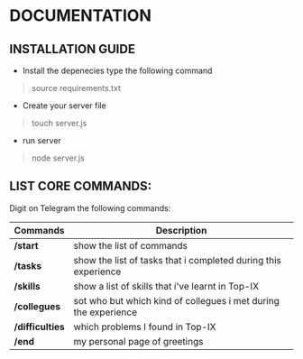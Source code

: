 # DOCUMENTATION

## INSTALLATION GUIDE
- Install the depenecies type the following command
> source requirements.txt

- Create your server file
> touch server.js

- run server
> node server.js

## LIST CORE COMMANDS:

Digit on Telegram the following commands:

| Commands | Description |
|----------|-------------|
| **/start** | show the list of commands |  
| **/tasks** | show the list of tasks that i completed during this experience |
| **/skills** | show a list of skills that i've learnt in Top-IX |
| **/collegues** | sot who but which kind of collegues i met during the experience |
| **/difficulties** | which problems I found in Top-IX |
| **/end** | my personal page of greetings |
